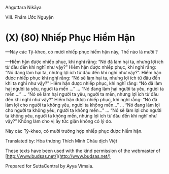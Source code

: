 Aṅguttara Nikāya

VIII. Phẩm Ước Nguyện

# (X) (80) Nhiếp Phục Hiềm Hận

—Này các Tỷ-kheo, có mười nhiếp phục hiềm hận này, Thế nào là mười ?

—Hiềm hận được nhiếp phục, khi nghĩ rằng: “Nó đã làm hại ta, nhưng lợi ích từ đâu đến khi nghĩ như vậy?” Hiềm hận được nhiếp phục, khi nghĩ rằng: “Nó đang làm hại ta, nhưng lợi ích từ đâu đến khi nghĩ như vậy?”. Hiềm hận được nhiếp phục khi nghĩ rằng: “Nó sẽ làm hại ta, nhưng lợi ích từ đâu đến khi ta nghĩ như vậy?” Hiềm hận được nhiếp phục, khi nghĩ rằng: “Nó đã làm hại người ta yêu, người ta mến ...” ... “Nó đang làm hại người ta yêu, người ta mến ...” ... “Nó sẽ làm hại người ta yêu, người ta mến, nhưng lợi ích từ đâu đến khi nghĩ như vậy?” Hiềm hận được nhiếp phục, khi nghĩ rằng: “Nó đã làm lợi cho người ta không yêu, người ta không mến...” ... “Nó đang làm lợi cho người ta không yêu, người ta không mến...” ... “Nó sẽ làm lợi cho người ta không yêu, người ta không mến, nhưng lợi ích từ đâu đến khi nghĩ như vậy?” Không làm cho vị ấy tức giận không có lý do.

Này các Tỷ-kheo, có mười trường hợp nhiếp phục được hiềm hận.

Translated by: Hòa thượng Thích Minh Châu dịch Việt

These texts have been used with the kind permission of the webmaster of [http://www.budsas.net/](http://www.budsas.net/)

Prepared for SuttaCentral by Ayya Vimala.